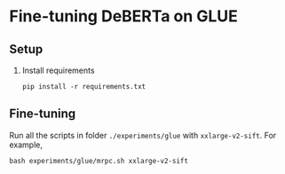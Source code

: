 # Fine-tuning DeBERTa on GLUE

## Setup
    
1. Install requirements

    ```
   pip install -r requirements.txt
   ```

## Fine-tuning

Run all the scripts in folder ```./experiments/glue``` with ```xxlarge-v2-sift```. For example, 

```
bash experiments/glue/mrpc.sh xxlarge-v2-sift
```
